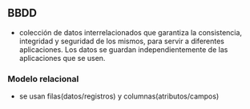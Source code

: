 ## BBDD
- colección de datos interrelacionados que garantiza la consistencia, integridad y seguridad de los mismos, para servir a diferentes aplicaciones. Los datos se guardan independientemente de las aplicaciones que se usen.

### Modelo relacional
- se usan filas(datos/registros) y columnas(atributos/campos)

